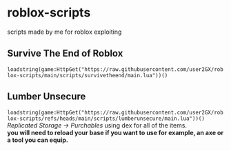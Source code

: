 # roblox-scripts
scripts made by me for roblox exploiting

## Survive The End of Roblox
```loadstring(game:HttpGet("https://raw.githubusercontent.com/user2GX/roblox-scripts/main/scripts/survivetheend/main.lua"))()```
## Lumber Unsecure
```loadstring(game:HttpGet("https://raw.githubusercontent.com/user2GX/roblox-scripts/refs/heads/main/scripts/lumberunsecure/main.lua"))()```<br>
*Replicated Storage -> Purchables* using dex for all of the items.<br>
**you will need to reload your base if you want to use for example, an axe or a tool you can equip.**
